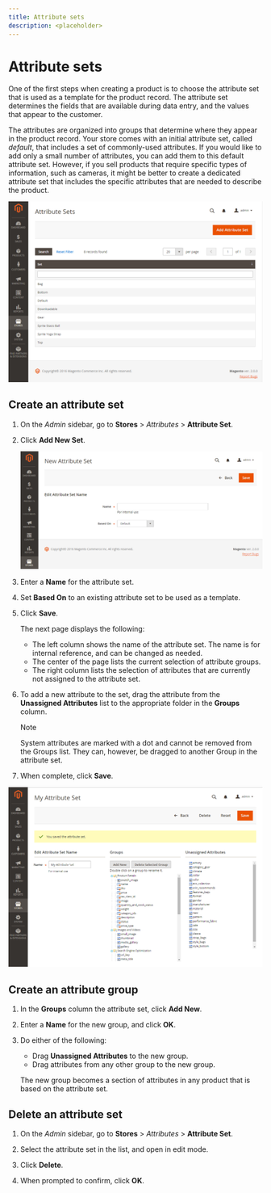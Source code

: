 ```yaml
---
title: Attribute sets
description: <placeholder>
---
```

# Attribute sets

One of the first steps when creating a product is to choose the attribute set that is used as a template for the product record. The attribute set determines the fields that are available during data entry, and the values that appear to the customer.

The attributes are organized into groups that determine where they appear in the product record. Your store comes with an initial attribute set, called _default_, that includes a set of commonly-used attributes. If you would like to add only a small number of attributes, you can add them to this default attribute set. However, if you sell products that require specific types of information, such as cameras, it might be better to create a dedicated attribute set that includes the specific attributes that are needed to describe the product.

![Attribute Sets](./assets/attribute-sets.png)<!-- zoom -->

## Create an attribute set

1. On the _Admin_ sidebar, go to **Stores** > _Attributes_ > **Attribute Set**.

1. Click **Add New Set**.

    ![Attribute set - edit name](./assets/attribute-set-new.png)<!-- zoom -->

1. Enter a **Name** for the attribute set.

1. Set **Based On** to an existing attribute set to be used as a template.

1. Click **Save**.

   The next page displays the following:

   - The left column shows the name of the attribute set. The name is for internal reference, and can be changed as needed.
   - The center of the page lists the current selection of attribute groups.
   - The right column lists the selection of attributes that are currently not assigned to the attribute set.

1. To add a new attribute to the set, drag the attribute from the **Unassigned Attributes** list to the appropriate folder in the **Groups** column.

   >[!NOTE]
   >
   >System attributes are marked with a dot and cannot be removed from the Groups list. They can, however, be dragged to another Group in the attribute set.

1. When complete, click **Save**.

![Attribute set - edit](./assets/attribute-set-edit.png)<!-- zoom -->

## Create an attribute group

1. In the **Groups** column the attribute set, click **Add New**.

1. Enter a **Name** for the new group, and click **OK**.

1. Do either of the following:

   - Drag **Unassigned Attributes** to the new group.
   - Drag attributes from any other group to the new group.

   The new group becomes a section of attributes in any product that is based on the attribute set.

## Delete an attribute set

1. On the _Admin_ sidebar, go to **Stores** > _Attributes_ > **Attribute Set**.

1. Select the attribute set in the list, and open in edit mode.

1. Click **Delete**.

1. When prompted to confirm, click **OK**.
